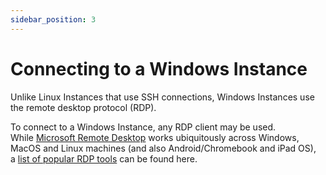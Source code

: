 ```yaml
---
sidebar_position: 3
---
```

# Connecting to a Windows Instance

Unlike Linux Instances that use SSH connections, Windows Instances use the remote desktop protocol (RDP).

To connect to a Windows Instance, any RDP client may be used. While [Microsoft Remote Desktop](https://learn.microsoft.com/en-us/windows-server/remote/remote-desktop-services/clients/remote-desktop-clients) works ubiquitously across Windows, MacOS and Linux machines (and also Android/Chromebook and iPad OS), a [list of popular RDP tools](https://geekflare.com/remote-desktop-client-software/) can be found here.





